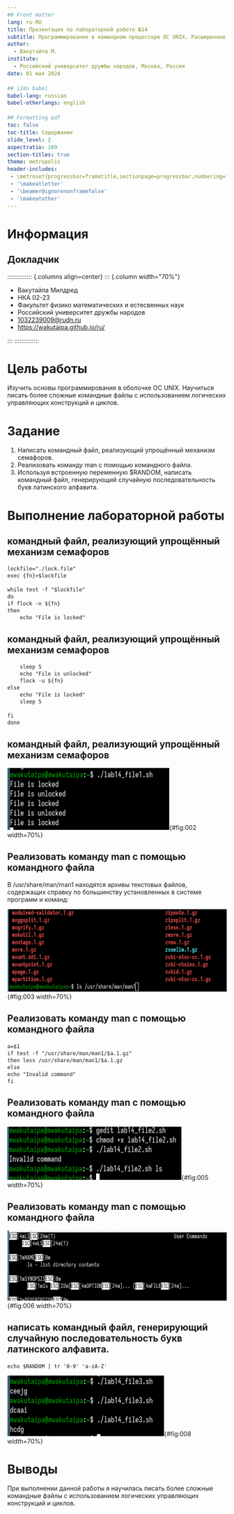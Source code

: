 ```yaml
---
## Front matter
lang: ru-RU
title: Презентация по лабораторной работе №14
subtitle: Программирование в командном процессоре ОС UNIX. Расширенное программирование
author:
  - Вакутайпа М.
institute:
  - Российский университет дружбы народов, Москва, Россия
date: 01 мая 2024

## i18n babel
babel-lang: russian
babel-otherlangs: english

## Formatting pdf
toc: false
toc-title: Содержание
slide_level: 2
aspectratio: 169
section-titles: true
theme: metropolis
header-includes:
 - \metroset{progressbar=frametitle,sectionpage=progressbar,numbering=fraction}
 - '\makeatletter'
 - '\beamer@ignorenonframefalse'
 - '\makeatother'
---
```


# Информация

## Докладчик

:::::::::::::: {.columns align=center}
::: {.column width="70%"}

  * Вакутайпа Милдред
  * НКА 02-23
  * Факультет физико математических и естесвенных наук
  * Российский университет дружбы народов
  * [1032239009@rudn.ru](mailto:1032239009@rudn.ru)
  * <https://wakutaipa.github.io/ru/>

:::
::::::::::::::

# Цель работы

Изучить основы программирования в оболочке ОС UNIX. Научиться писать более сложные командные файлы с использованием логических управляющих конструкций и циклов.

# Задание

1. Написать командный файл, реализующий упрощённый механизм семафоров.
2. Реализовать команду man с помощью командного файла.
3. Используя встроенную переменную $RANDOM, написать командный файл, генерирующий случайную последовательность букв латинского алфавита.

# Выполнение лабораторной работы

## командный файл, реализующий упрощённый механизм семафоров

```
lockfile="./lock.file"
exec {fn}>$lockfile

while test -f "$lockfile"
do
if flock -n ${fn}
then
	echo "File is locked"
```	

## командный файл, реализующий упрощённый механизм семафоров

```	
	sleep 5
	echo "File is unlocked"
	flock -u ${fn}
else
	echo "File is locked"
	sleep 5

fi
done	
```

## командный файл, реализующий упрощённый механизм семафоров

![результаты кода](image/2.PNG){#fig:002 width=70%}

## Реализовать команду man с помощью командного файла

В /usr/share/man/man1 находятся архивы текстовых файлов, содержащих справку по большинству установленных в системе программ и команд:

![ls /usr/share/man/man1](image/3.PNG){#fig:003 width=70%}

## Реализовать команду man с помощью командного файла

```
a=$1
if test -f "/usr/share/man/man1/$a.1.gz"
then less /usr/share/man/man1/$a.1.gz
else
echo "Invalid command"
fi
```

## Реализовать команду man с помощью командного файла

![проверка командного файла man](image/5.PNG){#fig:005 width=70%}

## Реализовать команду man с помощью командного файла

![проверка командного файла man](image/6.PNG){#fig:006 width=70%}

## написать командный файл, генерирующий случайную последовательность букв латинского алфавита.

```
echo $RANDOM | tr '0-9' 'a-zA-Z'
```

![запуск скрипта](image/8.PNG){#fig:008 width=70%}

# Выводы

При выполнении данной работы я научилась писать более сложные командные файлы с использованием логических управляющих конструкций и циклов.

